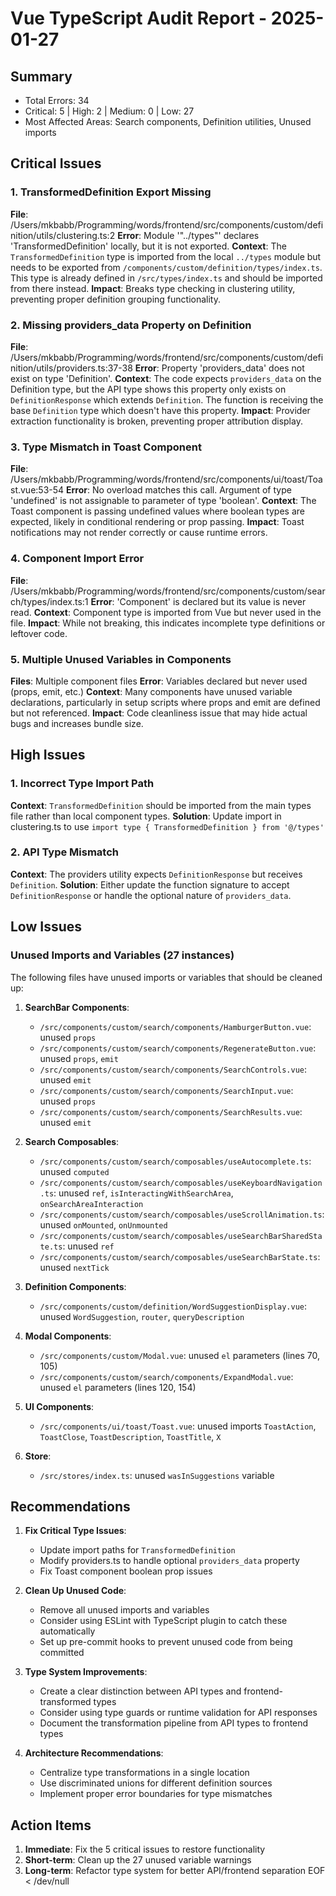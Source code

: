 # Vue TypeScript Audit Report - 2025-01-27

## Summary
- Total Errors: 34
- Critical: 5 | High: 2 | Medium: 0 | Low: 27
- Most Affected Areas: Search components, Definition utilities, Unused imports

## Critical Issues

### 1. TransformedDefinition Export Missing
**File**: /Users/mkbabb/Programming/words/frontend/src/components/custom/definition/utils/clustering.ts:2
**Error**: Module '"../types"' declares 'TransformedDefinition' locally, but it is not exported.
**Context**: The `TransformedDefinition` type is imported from the local `../types` module but needs to be exported from `/components/custom/definition/types/index.ts`. This type is already defined in `/src/types/index.ts` and should be imported from there instead.
**Impact**: Breaks type checking in clustering utility, preventing proper definition grouping functionality.

### 2. Missing providers_data Property on Definition
**File**: /Users/mkbabb/Programming/words/frontend/src/components/custom/definition/utils/providers.ts:37-38
**Error**: Property 'providers_data' does not exist on type 'Definition'.
**Context**: The code expects `providers_data` on the Definition type, but the API type shows this property only exists on `DefinitionResponse` which extends `Definition`. The function is receiving the base `Definition` type which doesn't have this property.
**Impact**: Provider extraction functionality is broken, preventing proper attribution display.

### 3. Type Mismatch in Toast Component
**File**: /Users/mkbabb/Programming/words/frontend/src/components/ui/toast/Toast.vue:53-54
**Error**: No overload matches this call. Argument of type 'undefined' is not assignable to parameter of type 'boolean'.
**Context**: The Toast component is passing undefined values where boolean types are expected, likely in conditional rendering or prop passing.
**Impact**: Toast notifications may not render correctly or cause runtime errors.

### 4. Component Import Error
**File**: /Users/mkbabb/Programming/words/frontend/src/components/custom/search/types/index.ts:1
**Error**: 'Component' is declared but its value is never read.
**Context**: Component type is imported from Vue but never used in the file.
**Impact**: While not breaking, this indicates incomplete type definitions or leftover code.

### 5. Multiple Unused Variables in Components
**Files**: Multiple component files
**Error**: Variables declared but never used (props, emit, etc.)
**Context**: Many components have unused variable declarations, particularly in setup scripts where props and emit are defined but not referenced.
**Impact**: Code cleanliness issue that may hide actual bugs and increases bundle size.

## High Issues

### 1. Incorrect Type Import Path
**Context**: `TransformedDefinition` should be imported from the main types file rather than local component types.
**Solution**: Update import in clustering.ts to use `import type { TransformedDefinition } from '@/types'`

### 2. API Type Mismatch
**Context**: The providers utility expects `DefinitionResponse` but receives `Definition`.
**Solution**: Either update the function signature to accept `DefinitionResponse` or handle the optional nature of `providers_data`.

## Low Issues

### Unused Imports and Variables (27 instances)
The following files have unused imports or variables that should be cleaned up:

1. **SearchBar Components**:
   - `/src/components/custom/search/components/HamburgerButton.vue`: unused `props`
   - `/src/components/custom/search/components/RegenerateButton.vue`: unused `props`, `emit`
   - `/src/components/custom/search/components/SearchControls.vue`: unused `emit`
   - `/src/components/custom/search/components/SearchInput.vue`: unused `props`
   - `/src/components/custom/search/components/SearchResults.vue`: unused `emit`

2. **Search Composables**:
   - `/src/components/custom/search/composables/useAutocomplete.ts`: unused `computed`
   - `/src/components/custom/search/composables/useKeyboardNavigation.ts`: unused `ref`, `isInteractingWithSearchArea`, `onSearchAreaInteraction`
   - `/src/components/custom/search/composables/useScrollAnimation.ts`: unused `onMounted`, `onUnmounted`
   - `/src/components/custom/search/composables/useSearchBarSharedState.ts`: unused `ref`
   - `/src/components/custom/search/composables/useSearchBarState.ts`: unused `nextTick`

3. **Definition Components**:
   - `/src/components/custom/definition/WordSuggestionDisplay.vue`: unused `WordSuggestion`, `router`, `queryDescription`

4. **Modal Components**:
   - `/src/components/custom/Modal.vue`: unused `el` parameters (lines 70, 105)
   - `/src/components/custom/search/components/ExpandModal.vue`: unused `el` parameters (lines 120, 154)

5. **UI Components**:
   - `/src/components/ui/toast/Toast.vue`: unused imports `ToastAction`, `ToastClose`, `ToastDescription`, `ToastTitle`, `X`

6. **Store**:
   - `/src/stores/index.ts`: unused `wasInSuggestions` variable

## Recommendations

1. **Fix Critical Type Issues**:
   - Update import paths for `TransformedDefinition`
   - Modify providers.ts to handle optional `providers_data` property
   - Fix Toast component boolean prop issues

2. **Clean Up Unused Code**:
   - Remove all unused imports and variables
   - Consider using ESLint with TypeScript plugin to catch these automatically
   - Set up pre-commit hooks to prevent unused code from being committed

3. **Type System Improvements**:
   - Create a clear distinction between API types and frontend-transformed types
   - Consider using type guards or runtime validation for API responses
   - Document the transformation pipeline from API types to frontend types

4. **Architecture Recommendations**:
   - Centralize type transformations in a single location
   - Use discriminated unions for different definition sources
   - Implement proper error boundaries for type mismatches

## Action Items

1. **Immediate**: Fix the 5 critical issues to restore functionality
2. **Short-term**: Clean up the 27 unused variable warnings
3. **Long-term**: Refactor type system for better API/frontend separation
EOF < /dev/null